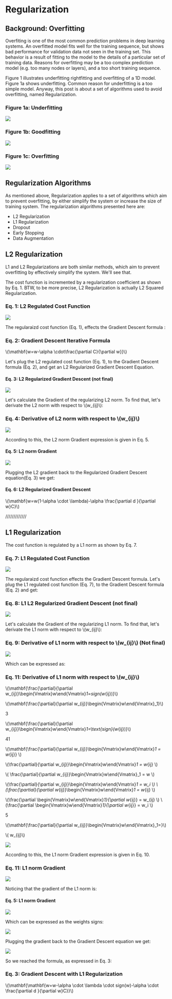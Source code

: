 # Regularization

## Background: Overfitting
Overfiting is one of the most common prediction problems in deep learning systems. An overfitted model fits well for the training sequence, but shows bad performance for validation data not seen in the training set. This behavior is a result of fitting to the model to the details of a particular set of training data. Reasons for overfitting may be a too complex prediction model (e.g. too many nodes or layers), and a too short training sequence. 

Figure 1 illustrates underfitting rightfitting and overfitting of a 1D model. Figure 1a shows underfitting. Common reason for underfitting is a too simple model. Anyway, this post is about a set of algorithms used to avoid overfitting, named Regularization.

### Figure 1a: Underfitting

![](../assets/images/regularization/underfitting.png)
 
### Figure 1b: Goodfitting

![](../assets/images/regularization/goodfitting.png)
  
### Figure 1c: Overfitting

![](../assets/images/regularization/overfitting.png)



## Regularization Algorithms

As mentioned above, Regularization applies to a set of algorithms which aim to prevent overfitting, by either simplify the system or increase the size of training system. The regularization algorithms presented here are:

- L2 Regularization
- L1 Regularization
- Dropout
- Early Stopping
- Data Augmentation

## L2 Regularization

L1 and L2 Regularizations are both similar methods, which aim to prevent overfitting by effectively simplify the system. We'll see that.

The cost function is incremented by a regularization coefficient as shown by Eq. 1. BTW, to be more precise, L2 Regularization is actually L2 Squared Regularization.

### Eq. 1: L2 Regulated Cost Function

![](../assets/images/regularization/l2-regularization.svg)


The regularaizd cost function (Eq. 1), effects the Gradient Descent formula :

### Eq. 2: Gradient Descent Iterative Formula

\\(\mathbf{w=w-\alpha \cdot\frac{\partial C}{\partial w}}\\)


Let's plug the L2 regulated cost function (Eq. 1), to the Gradient Descent formula (Eq. 2), and get an L2 Regularized Gradient Descent Equation.

#### Eq. 3: L2 Regularized Gradient Descent (not final)

![](../assets/images/regularization/l2-gradient-descent-1.svg)


Let's calculate the Gradient of the regularizing L2 norm. To find that, let's derivate the L2 norm with respect to \\(w_{ij}\\):

### Eq. 4: Derivative of L2 norm with respect to \\(w_{ij}\\)

![](../assets/images/regularization/l2-derivative.svg)

According to this, the L2 norm Gradient expression is given in Eq. 5.

#### Eq. 5:  L2 norm Gradient

![](../assets/images/regularization/l2-gradient.svg)

Plugging the L2 gradient back to the Regularized Gradient Descent equation(Eq. 3) we get:

#### Eq. 6:  L2 Regularized Gradient Descent

\\(\mathbf{w=w(1-\alpha \cdot \lambda)-\alpha \frac{\partial d }{\partial w}C}\\)

/////////////
## L1 Regularization

The cost function is regulated by a L1 norm as shown by Eq. 7.

### Eq. 7: L1 Regulated Cost Function

![](../assets/images/regularization/l1-regularization.svg)

The regularaizd cost function effects the Gradient Descent formula. Let's plug the L1 regulated cost function (Eq. 7), to the Gradient Descent formula (Eq. 2) and get:

### Eq. 8: L1 L2 Regularized Gradient Descent (not final)

![](../assets/images/regularization/l1-gradient.svg)

Let's calculate the Gradient of the regularizing L1 norm. To find that, let's derivate the L1 norm with respect to \\(w_{ij}\\):

### Eq. 9: Derivative of L1 norm with respect to \\(w_{ij}\\) (Not final)

![](../assets/images/regularization/l1-derivative.svg)

Which can be expressed as:

### Eq. 11: Derivative of L1 norm with respect to \\(w_{ij}\\)

\\(\mathbf{\frac{\partial}{\partial w_{ij}}\begin{Vmatrix}w\end{Vmatrix}_1=sign(w_{ij})}\\)

\\(\mathbf{\frac{\partial}{\partial w_{ij}}\begin{Vmatrix}w\end{Vmatrix}_1}\\)

3

\\(\mathbf{\frac{\partial}{\partial w_{ij}}\begin{Vmatrix}w\end{Vmatrix}_1=\text{sign}(w_{ij})}\\)

41

\\(\mathbf{\frac{\partial}{\partial w_{ij}}\begin{Vmatrix}w\end{Vmatrix}_1 = w_{ij}} \\)

\\(\frac{\partial}{\partial w_{ij}}\begin{Vmatrix}w\end{Vmatrix}_1 = w_{ij} \\)

\\( \frac{\partial}{\partial w_{ij}}\begin{Vmatrix}w\end{Vmatrix}_1 = w \\)

\\(\frac{\partial}{\partial w_{ij}}\begin{Vmatrix}w\end{Vmatrix}_1 = w_i \\)
\\(\frac{\partial}{\partial w_{ij}}\begin{Vmatrix}w\end{Vmatrix}_1 = w_{ij} \\)


\\(\frac{\partial \begin{Vmatrix}w\end{Vmatrix}_1}{\partial w_{ij}} = w_{ij} \\)
\\(\frac{\partial \begin{Vmatrix}w\end{Vmatrix}_1}{\partial w_{ij}} = w_i \\)


5

\\(\mathbf{\frac{\partial}{\partial w_{ij}}\begin{Vmatrix}w\end{Vmatrix}_1=}\\)

\\( w_{ij}\\)


![](../assets/images/regularization/l1-derivative.svg)



According to this, the L1 norm Gradient expression is given in Eq. 10.

### Eq. 11:  L1 norm Gradient

![](../assets/images/regularization/l1-gradient.svg)


Noticing that the gradient of the L1 norm is:

#### Eq. 5:  L1 norm Gradient


![](../assets/images/regularization/l1-derivative.svg)

Which can be expressed as the weights signs:


![](../assets/images/regularization/l1-gradient-sign.svg)


Plugging the gradient back to the Gradient Descent equation we get:

![](../assets/images/regularization/l1-gradient-descent.svg)


So we reached the formula, as expressed in Eq. 3:

### Eq. 3: Gradient Descent with L1 Regularization

\\(\mathbf{\mathbf{w=w-\alpha \cdot \lambda \cdot sign(w)-\alpha \cdot \frac{\partial d }{\partial w}C}}\\)




